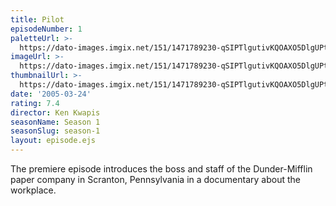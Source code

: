 ```yaml
---
title: Pilot
episodeNumber: 1
paletteUrl: >-
  https://dato-images.imgix.net/151/1471789230-qSIPTlgutivKQOAXO5DlgUPtOIn.jpg?auto=enhance&ch=DPR%2CWidth&palette=json
imageUrl: >-
  https://dato-images.imgix.net/151/1471789230-qSIPTlgutivKQOAXO5DlgUPtOIn.jpg?auto=compress%2Cformat&ch=DPR%2CWidth&w=500
thumbnailUrl: >-
  https://dato-images.imgix.net/151/1471789230-qSIPTlgutivKQOAXO5DlgUPtOIn.jpg?auto=enhance&ch=DPR%2CWidth&fit=crop&fm=jpg&h=280&w=500
date: '2005-03-24'
rating: 7.4
director: Ken Kwapis
seasonName: Season 1
seasonSlug: season-1
layout: episode.ejs
---
```


The premiere episode introduces the boss and staff of the Dunder-Mifflin paper company in Scranton, Pennsylvania in a documentary about the workplace.